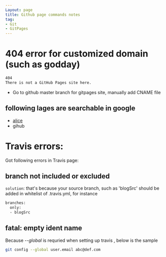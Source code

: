 ```yaml
---
Layout: page
title: Github page commands notes
tag:
- Git
- GitPages
---
```


# 404 error for customized domain (such as godday)
```sh
404
There is not a GitHub Pages site here.
```
- Go to github master branch for gitpages site, manually add CNAME file

## following lages are searchable in google 

- [alice](http://byalice.github.io/2016/06/04/Build-Blog/)
- gihub

# Travis errors:

 Got following errors in Travis page:

## branch not included or excluded

`solution`: that's because your source branch, such as 'blogSrc' should be added in whitelist of .travis.yml, for instance

```sh
branches:
  only:
  - blogSrc
```

## fatal: empty ident name
Because *--global* is requried when setting up travis , below is the sample
```sh
git config --global user.email abc@def.com
```
